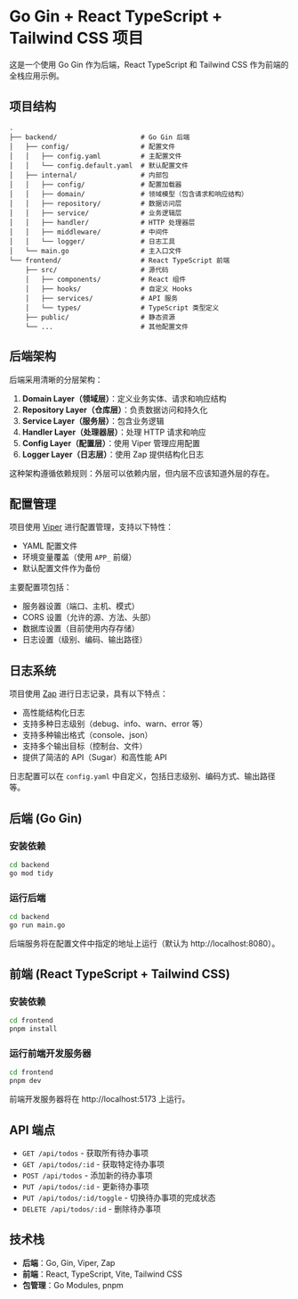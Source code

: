# Go Gin + React TypeScript + Tailwind CSS 项目

这是一个使用 Go Gin 作为后端，React TypeScript 和 Tailwind CSS 作为前端的全栈应用示例。

## 项目结构

```
.
├── backend/                     # Go Gin 后端
│   ├── config/                  # 配置文件
│   │   ├── config.yaml          # 主配置文件
│   │   └── config.default.yaml  # 默认配置文件
│   ├── internal/                # 内部包
│   │   ├── config/              # 配置加载器
│   │   ├── domain/              # 领域模型（包含请求和响应结构）
│   │   ├── repository/          # 数据访问层
│   │   ├── service/             # 业务逻辑层
│   │   ├── handler/             # HTTP 处理器层
│   │   ├── middleware/          # 中间件
│   │   └── logger/              # 日志工具
│   └── main.go                  # 主入口文件
└── frontend/                    # React TypeScript 前端
    ├── src/                     # 源代码
    │   ├── components/          # React 组件
    │   ├── hooks/               # 自定义 Hooks
    │   ├── services/            # API 服务
    │   └── types/               # TypeScript 类型定义
    ├── public/                  # 静态资源
    └── ...                      # 其他配置文件
```

## 后端架构

后端采用清晰的分层架构：

1. **Domain Layer（领域层）**：定义业务实体、请求和响应结构
2. **Repository Layer（仓库层）**：负责数据访问和持久化
3. **Service Layer（服务层）**：包含业务逻辑
4. **Handler Layer（处理器层）**：处理 HTTP 请求和响应
5. **Config Layer（配置层）**：使用 Viper 管理应用配置
6. **Logger Layer（日志层）**：使用 Zap 提供结构化日志

这种架构遵循依赖规则：外层可以依赖内层，但内层不应该知道外层的存在。

## 配置管理

项目使用 [Viper](https://github.com/spf13/viper) 进行配置管理，支持以下特性：

- YAML 配置文件
- 环境变量覆盖（使用 `APP_` 前缀）
- 默认配置文件作为备份

主要配置项包括：

- 服务器设置（端口、主机、模式）
- CORS 设置（允许的源、方法、头部）
- 数据库设置（目前使用内存存储）
- 日志设置（级别、编码、输出路径）

## 日志系统

项目使用 [Zap](https://github.com/uber-go/zap) 进行日志记录，具有以下特点：

- 高性能结构化日志
- 支持多种日志级别（debug、info、warn、error 等）
- 支持多种输出格式（console、json）
- 支持多个输出目标（控制台、文件）
- 提供了简洁的 API（Sugar）和高性能 API

日志配置可以在 `config.yaml` 中自定义，包括日志级别、编码方式、输出路径等。

## 后端 (Go Gin)

### 安装依赖

```bash
cd backend
go mod tidy
```

### 运行后端

```bash
cd backend
go run main.go
```

后端服务将在配置文件中指定的地址上运行（默认为 http://localhost:8080）。

## 前端 (React TypeScript + Tailwind CSS)

### 安装依赖

```bash
cd frontend
pnpm install
```

### 运行前端开发服务器

```bash
cd frontend
pnpm dev
```

前端开发服务器将在 http://localhost:5173 上运行。

## API 端点

- `GET /api/todos` - 获取所有待办事项
- `GET /api/todos/:id` - 获取特定待办事项
- `POST /api/todos` - 添加新的待办事项
- `PUT /api/todos/:id` - 更新待办事项
- `PUT /api/todos/:id/toggle` - 切换待办事项的完成状态
- `DELETE /api/todos/:id` - 删除待办事项

## 技术栈

- **后端**：Go, Gin, Viper, Zap
- **前端**：React, TypeScript, Vite, Tailwind CSS
- **包管理**：Go Modules, pnpm 